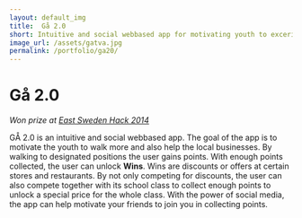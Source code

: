 ```yaml
---
layout: default_img
title:  Gå 2.0
short: Intuitive and social webbased app for motivating youth to excerise
image_url: /assets/gatva.jpg
permalink: /portfolio/ga20/
---
```



# Gå 2.0
*Won prize at [East Sweden Hack 2014](http://eastswedenhack.se/tavlingsbidrag-2014)*


GÅ 2.0 is an intuitive and social webbased app. The goal of the app is to motivate the youth to walk more and also help the local businesses. By walking to designated positions the user gains points. With enough points collected, the user can unlock **Wins**. Wins are discounts or offers at certain stores and restaurants. By not only competing for discounts, the user can also compete together with its school class to collect enough points to unlock a special price for the whole class. With the power of social media, the app can help motivate your friends to join you in collecting points.

